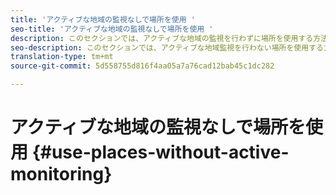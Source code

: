 ```yaml
---
title: 'アクティブな地域の監視なしで場所を使用 '
seo-title: 'アクティブな地域の監視なしで場所を使用 '
description: このセクションでは、アクティブな地域の監視を行わずに場所を使用する方法について説明します。
seo-description: このセクションでは、アクティブな地域監視を行わない場所を使用する方法について説明します。
translation-type: tm+mt
source-git-commit: 5d558755d816f4aa05a7a76cad12bab45c1dc282

---
```



# アクティブな地域の監視なしで場所を使用 {#use-places-without-active-monitoring}

